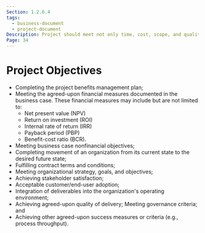 ```yaml
---
Section: 1.2.6.4
tags:
  - business-document
  - project-document
Description: Project should meet not only time, cost, scope, and quality. What does success look like for this project? How will success be measured? What factors may impact success?
Page: 34
---
```

# Project Objectives
- Completing the project benefits management plan;
- Meeting the agreed-upon financial measures documented in the business case. These financial measures may include but are not limited to:
	- Net present value (NPV)
	- Return on investment (ROI)
	- Internal rate of return (IRR)
	- Payback period (PBP)
	- Benefit-cost ratio (BCR).
- Meeting business case nonfinancial objectives;
- Completing movement of an organization from its current state to the desired future state;
- Fulfilling contract terms and conditions;
- Meeting organizational strategy, goals, and objectives;
- Achieving stakeholder satisfaction;
- Acceptable customer/end-user adoption;
- Integration of deliverables into the organization's operating environment;
- Achieving agreed-upon quality of delivery; Meeting governance criteria; and
- Achieving other agreed-upon success measures or criteria (e.g., process throughput).